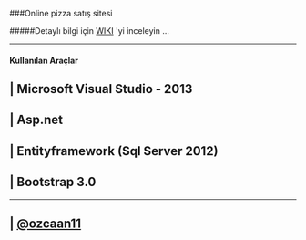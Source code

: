 ###Online pizza satış sitesi

#####Detaylı bilgi için [WIKI](../../wiki) 'yi inceleyin ...

---------


#### Kullanılan Araçlar

| Microsoft Visual Studio - 2013
----

| Asp.net 
---- 

| Entityframework (Sql Server 2012)
----

| Bootstrap 3.0
----

---------------

| [@ozcaan11](https://twitter.com/ozcaan11)
----
